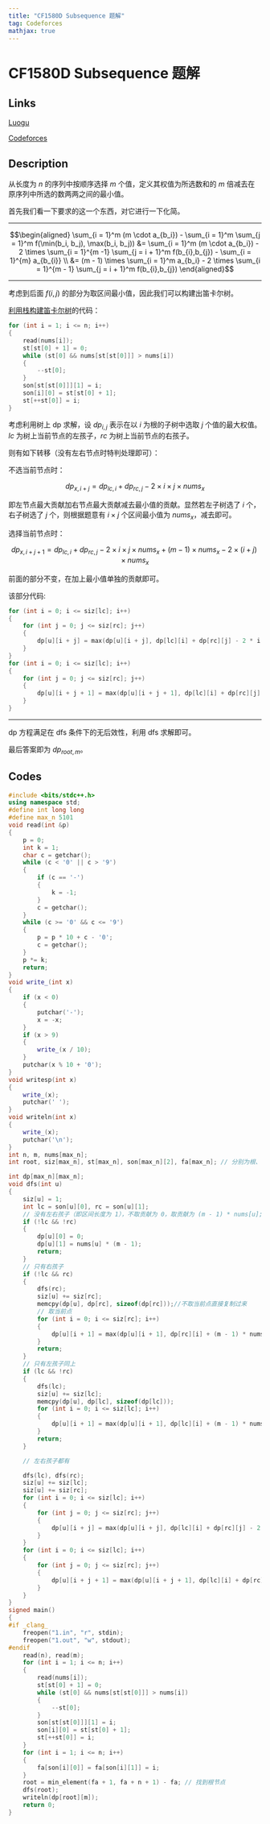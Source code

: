 ```yaml
---
title: "CF1580D Subsequence 题解"
tag: Codeforces
mathjax: true
---
```


# CF1580D Subsequence 题解

<!-- more -->


## Links

[Luogu](https://www.luogu.com.cn/problem/CF1580D)

[Codeforces](https://codeforces.com/problemset/problem/1580/D)

## Description

从长度为 $n$ 的序列中按顺序选择 $m$ 个值，定义其权值为所选数和的 $m$ 倍减去在原序列中所选的数两两之间的最小值。

首先我们看一下要求的这一个东西，对它进行一下化简。

---

$$\begin{aligned} \sum_{i = 1}^m (m \cdot a_{b_i}) - \sum_{i = 1}^m \sum_{j = 1}^m f(\min(b_i, b_j), \max(b_i, b_j)) &= \sum_{i = 1}^m (m \cdot a_{b_i}) - 2 \times \sum_{i = 1}^{m -1} \sum_{j = i + 1}^m f(b_{i},b_{j}) - \sum_{i = 1}^{m} a_{b_{i}} \\ &= (m - 1) \times \sum_{i = 1}^m a_{b_i} - 2 \times \sum_{i = 1}^{m - 1} \sum_{j = i + 1}^m f(b_{i},b_{j}) \end{aligned}$$

---

考虑到后面 $f(i,j)$ 的部分为取区间最小值，因此我们可以构建出笛卡尔树。

[利用栈构建笛卡尔树](https://oi-wiki.org/ds/cartesian-tree/#%E6%A0%88%E6%9E%84%E5%BB%BA)的代码：

```cpp
for (int i = 1; i <= n; i++)
{
    read(nums[i]);
    st[st[0] + 1] = 0;
    while (st[0] && nums[st[st[0]]] > nums[i])
    {
        --st[0];
    }
    son[st[st[0]]][1] = i;
    son[i][0] = st[st[0] + 1];
    st[++st[0]] = i;
}
```

考虑利用树上 dp 求解，设 $dp_{i,j}$ 表示在以 $i$ 为根的子树中选取 $j$ 个值的最大权值。$lc$ 为树上当前节点的左孩子，$rc$ 为树上当前节点的右孩子。

则有如下转移（没有左右节点时特判处理即可）：

不选当前节点时：

$$dp_{x,i + j} = dp_{lc,i} + dp_{rc,j} - 2 \times i \times j \times nums_{x}$$

即左节点最大贡献加右节点最大贡献减去最小值的贡献。显然若左子树选了 $i$ 个，右子树选了 $j$ 个，则根据题意有 $i \times j$ 个区间最小值为 $nums_{x}$，减去即可。


选择当前节点时：

$$dp_{x,i + j + 1} = dp_{lc,i} + dp_{rc,j} - 2 \times i \times j \times nums_{x} + \left (m - 1 \right) \times nums_{x} - 2 \times \left (i + j \right) \times nums_{x}$$

前面的部分不变，在加上最小值单独的贡献即可。

该部分代码:

```cpp
for (int i = 0; i <= siz[lc]; i++)
{
    for (int j = 0; j <= siz[rc]; j++)
    {
        dp[u][i + j] = max(dp[u][i + j], dp[lc][i] + dp[rc][j] - 2 * i * j * nums[u]);
    }
}
for (int i = 0; i <= siz[lc]; i++)
{
    for (int j = 0; j <= siz[rc]; j++)
    {
        dp[u][i + j + 1] = max(dp[u][i + j + 1], dp[lc][i] + dp[rc][j] + (m - 1) * nums[u] - 2 * (i * j + i + j) * nums[u]);
    }
}
```

---

dp 方程满足在 dfs 条件下的无后效性，利用 dfs 求解即可。

最后答案即为 $dp_{root,m}$。


## Codes

```cpp
#include <bits/stdc++.h>
using namespace std;
#define int long long
#define max_n 5101
void read(int &p)
{
    p = 0;
    int k = 1;
    char c = getchar();
    while (c < '0' || c > '9')
    {
        if (c == '-')
        {
            k = -1;
        }
        c = getchar();
    }
    while (c >= '0' && c <= '9')
    {
        p = p * 10 + c - '0';
        c = getchar();
    }
    p *= k;
    return;
}
void write_(int x)
{
    if (x < 0)
    {
        putchar('-');
        x = -x;
    }
    if (x > 9)
    {
        write_(x / 10);
    }
    putchar(x % 10 + '0');
}
void writesp(int x)
{
    write_(x);
    putchar(' ');
}
void writeln(int x)
{
    write_(x);
    putchar('\n');
}
int n, m, nums[max_n];
int root, siz[max_n], st[max_n], son[max_n][2], fa[max_n]; // 分别为根、子树大小、构建用的栈、左/右孩子、父亲节点

int dp[max_n][max_n];
void dfs(int u)
{
    siz[u] = 1;
    int lc = son[u][0], rc = son[u][1];
    // 没有左右孩子（即区间长度为 1），不取贡献为 0，取贡献为 (m - 1) * nums[u];
    if (!lc && !rc)
    {
        dp[u][0] = 0;
        dp[u][1] = nums[u] * (m - 1);
        return;
    }
    // 只有右孩子
    if (!lc && rc)
    {
        dfs(rc);
        siz[u] += siz[rc];
        memcpy(dp[u], dp[rc], sizeof(dp[rc]));//不取当前点直接复制过来
        // 取当前点
        for (int i = 0; i <= siz[rc]; i++)
        {
            dp[u][i + 1] = max(dp[u][i + 1], dp[rc][i] + (m - 1) * nums[u] - 2 * i * nums[u]);
        }
        return;
    }
    // 只有左孩子同上
    if (lc && !rc)
    {
        dfs(lc);
        siz[u] += siz[lc];
        memcpy(dp[u], dp[lc], sizeof(dp[lc]));
        for (int i = 0; i <= siz[lc]; i++)
        {
            dp[u][i + 1] = max(dp[u][i + 1], dp[lc][i] + (m - 1) * nums[u] - 2 * i * nums[u]);
        }
        return;
    }

    // 左右孩子都有

    dfs(lc), dfs(rc);
    siz[u] += siz[lc];
    siz[u] += siz[rc];
    for (int i = 0; i <= siz[lc]; i++)
    {
        for (int j = 0; j <= siz[rc]; j++)
        {
            dp[u][i + j] = max(dp[u][i + j], dp[lc][i] + dp[rc][j] - 2 * i * j * nums[u]);
        }
    }
    for (int i = 0; i <= siz[lc]; i++)
    {
        for (int j = 0; j <= siz[rc]; j++)
        {
            dp[u][i + j + 1] = max(dp[u][i + j + 1], dp[lc][i] + dp[rc][j] + (m - 1) * nums[u] - 2 * (i * j + i + j) * nums[u]);
        }
    }
}
signed main()
{
#if _clang_
    freopen("1.in", "r", stdin);
    freopen("1.out", "w", stdout);
#endif
    read(n), read(m);
    for (int i = 1; i <= n; i++)
    {
        read(nums[i]);
        st[st[0] + 1] = 0;
        while (st[0] && nums[st[st[0]]] > nums[i])
        {
            --st[0];
        }
        son[st[st[0]]][1] = i;
        son[i][0] = st[st[0] + 1];
        st[++st[0]] = i;
    }
    for (int i = 1; i <= n; i++)
    {
        fa[son[i][0]] = fa[son[i][1]] = i;
    }
    root = min_element(fa + 1, fa + n + 1) - fa; // 找到根节点
    dfs(root);
    writeln(dp[root][m]);
    return 0;
}
```